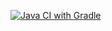 [![Java CI with Gradle](https://github.com/begemot39/HWBDD/actions/workflows/gradle.yml/badge.svg)](https://github.com/begemot39/HWBDD/actions/workflows/gradle.yml)